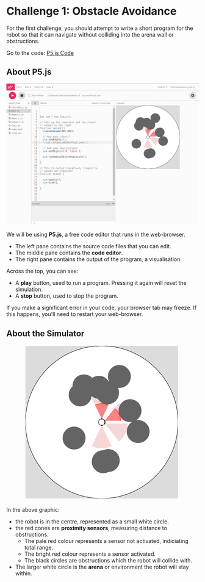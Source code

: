 # Challenge 1: Obstacle Avoidance

For the first challenge, you should attempt to write a short program for the robot so that it can navigate without colliding into the arena wall or obstructions.

Go to the code: <a href="https://editor.p5js.org/paulodowd_uob/sketches/5IBFc3s4o">P5.js Code</a>

## About P5.js

<p align="center">
<img src="https://github.com/paulodowd/SummerSchool2022/blob/main/images/p5window.png?raw=true">
</p>

We will be using **P5.js**, a free code editor that runs in the web-browser. 
- The left pane contains the source code files that you can edit.
- The middle pane contains the **code editor**.
- The right pane contains the output of the program, a visualisation.

Across the top, you can see:
- A **play** button, used to run a program.  Pressing it again will reset the simulation.
- A **stop** button, used to stop the program.

If you make a significant error in your code, your browser tab may freeze.  If this happens, you'll need to restart your web-browser.

## About the Simulator

<p align="center">
  <img src="https://github.com/paulodowd/SummerSchool2022/blob/main/images/p5_robot.png?raw=true">
</p>

In the above graphic:
- the robot is in the centre, represented as a small white circle.
- the red cones are **proximity sensors**, measuring distance to obstructions.
  - The pale red colour represents a sensor not activated, indiciating total range.
  - The bright red colour represents a sensor activated.  
  - The black circles are obstructions which the robot will collide with.
- The larger white circle is the **arena** or environment the robot will stay within.
